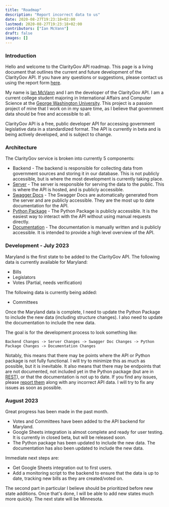 ```yaml
---
title: "Roadmap"
description: "Report incorrect data to us"
date: 2020-08-27T19:23:18+02:00
lastmod: 2020-08-27T19:23:18+02:00
contributors: ["Ian McVann"]
draft: false
images: []
---
```


### Introduction

Hello and welcome to the ClarityGov API roadmap. This page is a living document that outlines the current and future development of the ClarityGov API. If you have any questions or suggestions, please contact us using the report form [here](/report).

My name is [Ian McVann](https://github.com/ianmcvann) and I am the developer of the ClarityGov API. I am a current college student majoring in International Affairs and Computer Science at the [George Washington University](https://www.gwu.edu/). This project is a passion project of mine that I work on in my spare time, as I believe that government data should be free and accessible to all.

ClarityGov API is a free, public developer API for accessing government legislative data in a standardized format. The API is currently in beta and is being actively developed, and is subject to change. 

### Architecture

The ClarityGov service is broken into currently 5 components:
- Backend - The backend is responsible for collecting data from government sources and storing it in our database. This is not publicly accessible, but is where the most development is currently taking place.
- [Server](https://api.claritygov.com) - The server is responsible for serving the data to the public. This is where the API is hosted, and is publicly accessible.
- [Swagger Docs](https://api.claritygov.com/docs) - The Swagger Docs are automatically generated from the server and are publicly accessible. They are the most up to date documentation for the API.
- [Python Package](https://pypi.org/project/claritygov/) - The Python Package is publicly accessible. It is the easiest way to interact with the API without using manual requests directly.
- [Documentation](https://claritygov.com) - The documentation is manually written and is publicly accessible. It is intended to provide a high level overview of the API.

### Development - July 2023

Maryland is the first state to be added to the ClarityGov API. The following data is currently available for Maryland:
- Bills
- Legislators
- Votes (Partial, needs verification)

The following data is currently being added:
- Committees

Once the Maryland data is complete, I need to update the Python Package to include the new data (including structure changes). I also need to update the documentation to include the new data.

The goal is for the development process to look something like:

`
Backend Changes -> Server Changes -> Swagger Doc Changes -> Python Package Changes -> Documentation Changes
`

Notably, this means that there may be points where the API or Python package is not fully functional. I will try to minimize this as much as possible, but it is inevitable. It also means that there may be endpoints that are not documented, not included yet in the Python package (but are in [REST](https://api.claritygov.com/docs)), or that the documentation is not up to date. If you find any issues, please [report them](/report) along with any incorrect API data. I will try to fix any issues as soon as possible.

### August 2023

Great progress has been made in the past month. 
* Votes and Committees have been added to the API backend for Maryland.
* Google Sheets integration is almost complete and ready for user testing. It is currently in closed beta, but will be released soon.
* The Python package has been updated to include the new data. The documentation has also been updated to include the new data.

Immediate next steps are:
* Get Google Sheets integration out to first users.
* Add a monitoring script to the backend to ensure that the data is up to date, tracking new bills as they are created/voted on.

The second part in particular I believe should be prioritized before new state additions. Once that's done, I will be able to add new states much more quickly. The next state will be Minnesota. 
